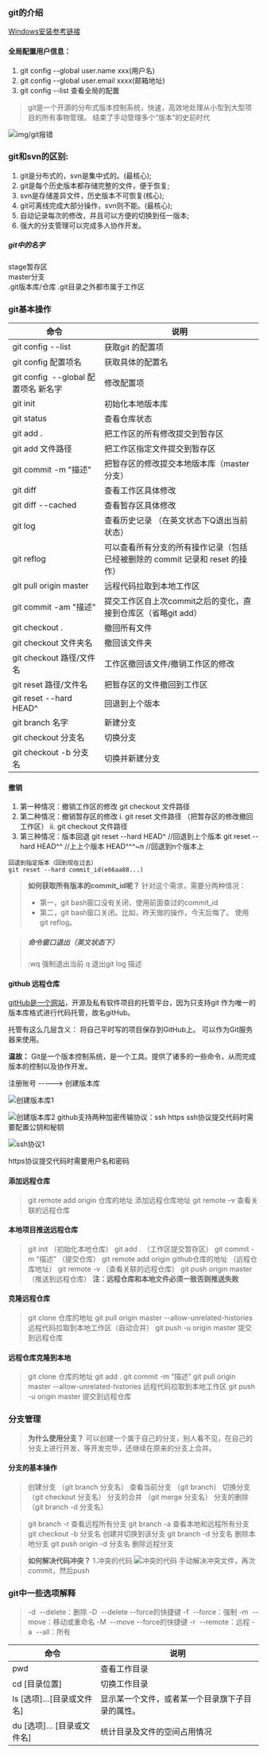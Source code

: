 ### git的介绍
[Windows安装参考链接](https://segmentfault.com/a/1190000011809698)
#### 全局配置用户信息：
1. git config --global user.name  xxx(用户名)
2. git config --global user.email  xxxx(邮箱地址)
3. git config --list   查看全局的配置
 
> git是一个开源的分布式版本控制系统，快速，高效地处理从小型到大型项目的所有事物管理。
> 结束了手动管理多个“版本”的史前时代

![img/git报错](./img/git报错.png)

### git和svn的区别:
1. git是分布式的，svn是集中式的。(最核心);
2. git是每个历史版本都存储完整的文件，便于恢复;
3. svn是存储差异文件，历史版本不可恢复(核心);
4. git可离线完成大部分操作，svn则不能。(最核心);
5. 自动记录每次的修改，并且可以方便的切换到任一版本;
6. 强大的分支管理可以完成多人协作开发。

##### git中的名字
stage暂存区  
master分支  
.git版本库/仓库 
.git目录之外都市属于工作区
### git基本操作
|命令  |  说明 |
---|---
|git config --list  |  获取git 的配置项
|git config 配置项名  |  获取具体的配置名
|git config  --global 配置项名 新名字  |  修改配置项
|git init  |  初始化本地版本库
|git status  |  查看仓库状态
|git add .  |  把工作区的所有修改提交到暂存区
|git add 文件路径  |  把工作区指定文件提交到暂存区
|git commit -m "描述"  |  把暂存区的修改提交本地版本库（master分支）
|git diff  |  查看工作区具体修改
|git diff --cached  |  查看暂存区具体修改
|git log  |  查看历史记录 （在英文状态下Q退出当前状态）
|git reflog  |  可以查看所有分支的所有操作记录（包括已经被删除的 commit 记录和 reset 的操作）
|git pull origin master  |  远程代码拉取到本地工作区
|git commit -am "描述"  |  提交工作区自上次commit之后的变化，直接到仓库区（省略git add）
|git checkout .  |  撤回所有文件
|git checkout 文件夹名  |  撤回该文件夹
|git checkout 路径/文件名  |  工作区撤回该文件/撤销工作区的修改
|git reset 路径/文件名  |  把暂存区的文件撤回到工作区
|git reset --hard HEAD^  |  回退到上个版本
|git branch 名字  |  新建分支
|git checkout 分支名  |  切换分支
|git checkout -b 分支名  |  切换并新建分支
#### 撤销
1. 第一种情况：撤销工作区的修改
git checkout 文件路径 
2. 第二种情况：撤销暂存区的修改
i. git reset 文件路径 （把暂存区的修改撤回工作区）
ii. git checkout 文件路径 
3. 第三种情况：版本回退
git reset --hard HEAD^   //回退到上个版本
git reset --hard HEAD^^  //上上个版本
HEAD^^^~n           //回退到n个版本上

```
回退到指定版本（回到现在过去）
git reset --hard commit_id(e66aa88...)
```

> **如何获取所有版本的commit_id呢？**
> 针对这个需求，需要分两种情况：
> *	第一，git bash窗口没有关闭，使用前面查过的commit_id
> *	第二，git bash窗口关闭。比如，昨天做的操作，今天后悔了。 使用 git reflog。

> ##### 命令窗口退出（英文状态下）
> :wq 强制退出当前
> q 退出git log 描述

#### github 远程仓库
[gitHub是一个网站](https://github.com/)，开源及私有软件项目的托管平台，因为只支持git 作为唯一的版本库格式进行代码托管，故名gitHub。

托管有这么几层含义：
将自己平时写的项目保存到GitHub上。
可以作为Git服务器来使用。

**温故：**
Git是一个版本控制系统，是一个工具。提供了诸多的一些命令，从而完成版本的控制以及协作开发。

注册账号 -----> 创建版本库

![创建版本库1](./img/创建版本库1.png)

![创建版本库2](./img/创建版本库2.png)
github支持两种加密传输协议：ssh   https
ssh协议提交代码时需要配置公钥和秘钥

![ssh协议1](./img/ssh协议1.png)

https协议提交代码时需要用户名和密码

#### 添加远程仓库
> git remote add origin 仓库的地址     添加远程仓库地址
> git remote –v    查看关联的远程仓库
#### 本地项目推送远程仓库
> git init  （初始化本地仓库）
> git add .  （工作区提交暂存区）
> git commit -m “描述” （提交仓库）
> git remote add origin github仓库的地址  （远程仓库地址）
> git remote -v  （查看关联的远程仓库）
> git push origin master  （推送到远程仓库）
**注：远程仓库和本地文件必须一致否则推送失败**
#### 克隆远程仓库
> git clone  仓库的地址 
> git pull origin master  --allow-unrelated-histories 远程代码拉取到本地工作区（自动合并） 
> git push -u origin master   提交到远程仓库
#### 远程仓库克隆到本地
> git clone  仓库的地址
> git add .
> git commit -m “描述”
> git pull origin master --allow-unrelated-histories  远程代码拉取到本地工作区
> git push -u origin master  提交到远程仓库
### 分支管理
> **为什么使用分支？**
> 可以创建一个属于自己的分支，别人看不见，在自己的分支上进行开发，等开发完毕，还继续在原来的分支上合并。

#### 分支的基本操作
> 创建分支 （git branch 分支名）
> 查看当前分支 （git branch）
> 切换分支（git checkout 分支名）
> 分支的合并 （git merge 分支名）
> 分支的删除（git branch -d 分支名）

> git branch -r  查看远程所有分支
> git branch -a   查看本地和远程所有分支
> git checkout -b 分支名  创建并切换到该分支
> git branch -d 分支名  删除本地分支
> git push origin -d 分支名  删除远程分支

> **如何解决代码冲突？**
1.冲突的代码
![冲突的代码](./img/冲突的代码.png)
> 手动解决冲突文件，再次commit，然后push

### git中一些选项解释
> -d  --delete：删除 
 -D  --delete --force的快捷键 
-f  --force：强制 
-m  --move：移动或重命名 
-M  --move --force的快捷键 
-r  --remote：远程 
-a  --all：所有

|命令  |  说明  |
--- | ---
|pwd  |  查看工作目录
|cd [目录位置]  |  切换工作目录
|ls [选项]…[目录或文件名]  |  显示某一个文件，或者某一个目录旗下子目录的属性。
|du [选项]… [目录或文件名]  |统计目录及文件的空间占用情况